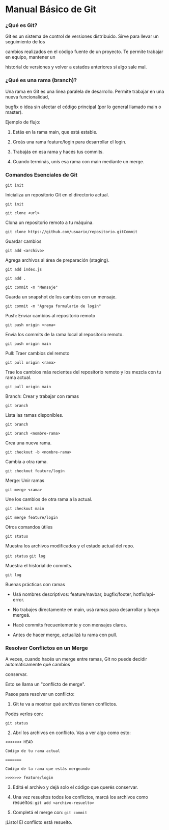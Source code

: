 # Manual Básico de Git

### ¿Qué es Git?

Git es un sistema de control de versiones distribuido. Sirve para llevar un seguimiento de los

cambios realizados en el código fuente de un proyecto. Te permite trabajar en equipo, mantener un

historial de versiones y volver a estados anteriores si algo sale mal.

### ¿Qué es una rama (branch)?

Una rama en Git es una línea paralela de desarrollo. Permite trabajar en una nueva funcionalidad,

bugfix o idea sin afectar el código principal (por lo general llamado main o master).

Ejemplo de flujo:

1. Estás en la rama main, que está estable.

2. Creás una rama feature/login para desarrollar el login.

3. Trabajás en esa rama y hacés tus commits.

4. Cuando terminás, unís esa rama con main mediante un merge.

### Comandos Esenciales de Git

`git init`

Inicializa un repositorio Git en el directorio actual.

`git init`

`git clone <url>`

Clona un repositorio remoto a tu máquina.

`git clone https://github.com/usuario/repositorio.gitCommit`

Guardar cambios

`git add <archivo>`

Agrega archivos al área de preparación (staging).

`git add index.js`

`git add .`

`git commit -m "Mensaje"`

Guarda un snapshot de los cambios con un mensaje.

`git commit -m "Agrega formulario de login"`

Push: Enviar cambios al repositorio remoto

`git push origin <rama>`

Envía los commits de la rama local al repositorio remoto.

`git push origin main`

Pull: Traer cambios del remoto

`git pull origin <rama>`

Trae los cambios más recientes del repositorio remoto y los mezcla con tu rama actual.

`git pull origin main`

Branch: Crear y trabajar con ramas

`git branch`

Lista las ramas disponibles.

`git branch`

`git branch <nombre-rama>`

Crea una nueva rama.

`git checkout -b <nombre-rama>`

Cambia a otra rama.

`git checkout feature/login`

Merge: Unir ramas

`git merge <rama>`

Une los cambios de otra rama a la actual.

`git checkout main`

`git merge feature/login`

Otros comandos útiles

`git status`

Muestra los archivos modificados y el estado actual del repo.

`git status`
`git log`

Muestra el historial de commits.

`git log`

Buenas prácticas con ramas

- Usá nombres descriptivos: feature/navbar, bugfix/footer, hotfix/api-error.

- No trabajes directamente en main, usá ramas para desarrollar y luego mergeá.

- Hacé commits frecuentemente y con mensajes claros.

- Antes de hacer merge, actualizá tu rama con pull.

### Resolver Conflictos en un Merge

A veces, cuando hacés un merge entre ramas, Git no puede decidir automáticamente qué cambios

conservar.

Esto se llama un "conflicto de merge".

Pasos para resolver un conflicto:

1. Git te va a mostrar qué archivos tienen conflictos.

Podés verlos con:

`git status`

2. Abrí los archivos en conflicto. Vas a ver algo como esto:
```
<<<<<<< HEAD

Código de tu rama actual

=======

Código de la rama que estás mergeando

>>>>>>> feature/login
```
3. Editá el archivo y dejá solo el código que querés conservar.

4. Una vez resueltos todos los conflictos, marcá los archivos como resueltos:
`git add <archivo-resuelto>`

5. Completá el merge con:
`git commit`

¡Listo! El conflicto está resuelto.
